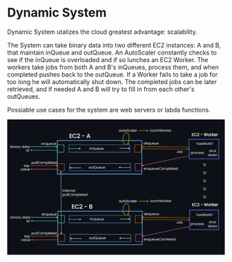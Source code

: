 # Dynamic System

Dynamic System utalizes the cloud greatest advantage: scalability.

The System can take binary data into two different EC2 instances: A and B, that maintain inQueue and outQueue.
An AutoScaler constantly checks to see if the inQueue is overloaded and if so lunches an EC2 Worker.
The workers take jobs from both A and B's inQueues, process them, and when completed pushes back to the outQueue.
If a Worker fails to take a job for too long he will automatically shut down.
The completed jobs can be later retrieved, and if needed A and B will try to fill in from each other's outQueues. 

Possiable use cases for the system are web servers or labda functions.

![Alt text](DynamicSystem.png?raw=true "Diagram")